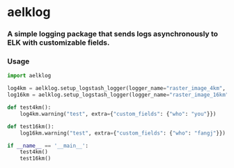 # aelklog

###  A simple logging package that sends logs asynchronously to ELK with customizable fields. 

### Usage
```python
import aelklog

log4km = aelklog.setup_logstash_logger(logger_name="raster_image_4km", logstash_host="192.168.77.8", logstash_port=5045)
log16km = aelklog.setup_logstash_logger(logger_name="raster_image_16km", logstash_host="192.168.77.8", logstash_port=5045)

def test4km():
    log4km.warning("test", extra={"custom_fields": {"who": "you"}})

def test16km():
    log16km.warning("test", extra={"custom_fields": {"who": "fangj"}})

if __name__ == '__main__':
    test4km()
    test16km()
```
